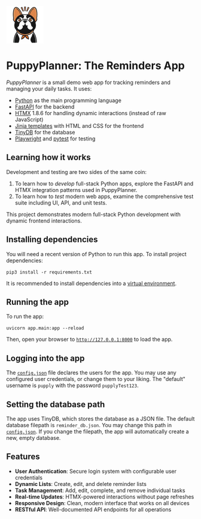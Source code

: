 ![PuppyPlanner Logo](static/img/logos/pupplyplanner-100px.png)

# PuppyPlanner: The Reminders App

*PuppyPlanner* is a small demo web app for tracking reminders and managing your daily tasks.
It uses:

* [Python](https://www.python.org/) as the main programming language
* [FastAPI](https://fastapi.tiangolo.com/) for the backend
* [HTMX](https://htmx.org/) 1.8.6 for handling dynamic interactions (instead of raw JavaScript)
* [Jinja templates](https://jinja.palletsprojects.com/en/3.1.x/) with HTML and CSS for the frontend
* [TinyDB](https://tinydb.readthedocs.io/en/latest/index.html) for the database
* [Playwright](https://playwright.dev/python/) and [pytest](https://docs.pytest.org/) for testing


## Learning how it works

Development and testing are two sides of the same coin:

1. To learn how to *develop* full-stack Python apps, explore the FastAPI and HTMX integration patterns used in PuppyPlanner.
2. To learn how to *test* modern web apps, examine the comprehensive test suite including UI, API, and unit tests.

This project demonstrates modern full-stack Python development with dynamic frontend interactions.


## Installing dependencies

You will need a recent version of Python to run this app.
To install project dependencies:

```
pip3 install -r requirements.txt
```

It is recommended to install dependencies into a [virtual environment](https://docs.python.org/3/library/venv.html).


## Running the app

To run the app:

```
uvicorn app.main:app --reload
```

Then, open your browser to [`http://127.0.0.1:8000`](http://127.0.0.1:8000) to load the app.

## Logging into the app

The [`config.json`](config.json) file declares the users for the app.
You may use any configured user credentials, or change them to your liking.
The "default" username is `pupply` with the password `pupplyTest123`.


## Setting the database path

The app uses TinyDB, which stores the database as a JSON file.
The default database filepath is `reminder_db.json`.
You may change this path in [`config.json`](config.json).
If you change the filepath, the app will automatically create a new, empty database.

## Features

- **User Authentication**: Secure login system with configurable user credentials
- **Dynamic Lists**: Create, edit, and delete reminder lists
- **Task Management**: Add, edit, complete, and remove individual tasks
- **Real-time Updates**: HTMX-powered interactions without page refreshes
- **Responsive Design**: Clean, modern interface that works on all devices
- **RESTful API**: Well-documented API endpoints for all operations
